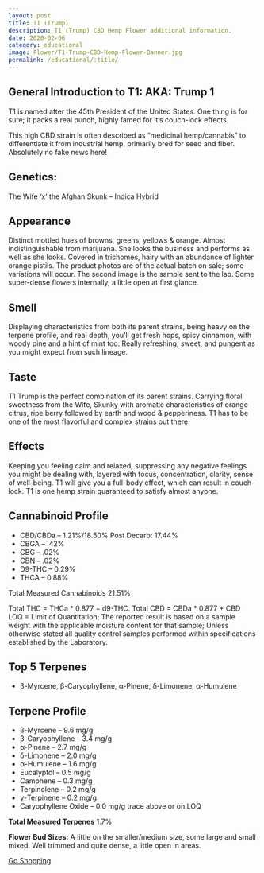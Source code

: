 ```yaml
---
layout: post
title: T1 (Trump)
description: T1 (Trump) CBD Hemp Flower additional information.
date: 2020-02-06
category: educational
image: Flower/T1-Trump-CBD-Hemp-Flower-Banner.jpg
permalink: /educational/:title/
---
```


<h2>General Introduction to T1: AKA: Trump 1</h2>
<p>T1 is named after the 45th President of the United States. One thing is for sure; it packs a real punch, highly famed for it’s couch-lock effects.<?p>

<p>This high CBD strain is often described as “medicinal hemp/cannabis” to differentiate it from industrial hemp, primarily bred for seed and fiber. Absolutely no fake news here!</p>

<h2>Genetics:</h2>

<p>The Wife ‘x’ the Afghan Skunk – Indica Hybrid</p>

<h2>Appearance</h2>
<p>Distinct mottled hues of browns, greens, yellows & orange. Almost indistinguishable from marijuana. She looks the business and performs as well as she looks. Covered in trichomes, hairy with an abundance of lighter orange pistils. The product photos are of the actual batch on sale; some variations will occur. The second image is the sample sent to the lab. Some super-dense flowers internally, a little open at first glance.</p>

<h2>Smell</h2>
<p>Displaying characteristics from both its parent strains, being heavy on the terpene profile, and real depth, you’ll get fresh hops, spicy cinnamon, with woody pine and a hint of mint too. Really refreshing, sweet, and pungent as you might expect from such lineage.</p>

<h2>Taste</h2>

<p>T1 Trump is the perfect combination of its parent strains. Carrying floral sweetness from the Wife, Skunky with aromatic characteristics of orange citrus, ripe berry followed by earth and wood & pepperiness. T1 has to be one of the most flavorful and complex strains out there.</p>

<h2>Effects</h2>

<p>Keeping you feeling calm and relaxed, suppressing any negative feelings you might be dealing with, layered with focus, concentration, clarity, sense of well-being. T1 will give you a full-body effect, which can result in couch-lock.  T1 is one hemp strain guaranteed to satisfy almost anyone.</p>

<h2>Cannabinoid Profile</h2>

<ul>
<li>CBD/CBDa – 1.21%/18.50% Post Decarb: 17.44%</li>
<li>CBGA – .42%</li>
<li>CBG – .02%</li>
<li>CBN – .02%</li>
<li>D9-THC – 0.29%</li>
<li>THCA – 0.88%</li>
</ul>

<p>Total Measured Cannabinoids 21.51%</p>

<p>Total THC = THCa * 0.877 + d9-THC. Total CBD = CBDa * 0.877 + CBD<br />
LOQ = Limit of Quantitation; The reported result is based on a sample weight with the applicable moisture content for that sample; Unless otherwise stated all quality control samples performed within specifications established by the Laboratory.</p>

<h2>Top 5 Terpenes</h2>
<ul>
<li>β-Myrcene, β-Caryophyllene, α-Pinene, δ-Limonene, α-Humulene</li>
</ul>

<h2>Terpene Profile</h2>
<ul>
<li>β-Myrcene – 9.6 mg/g</li>
<li>β-Caryophyllene – 3.4 mg/g</li>
<li>α-Pinene – 2.7 mg/g</li>
<li>δ-Limonene – 2.0 mg/g</li>
<li>α-Humulene – 1.6 mg/g</li>
<li>Eucalyptol – 0.5 mg/g</li>
<li>Camphene – 0.3 mg/g</li>
<li>Terpinolene – 0.2 mg/g</li>
<li>γ-Terpinene – 0.2 mg/g</li>
<li>Caryophyllene Oxide – 0.0 mg/g trace above or on LOQ</li>
</ul>

<p><strong>Total Measured Terpenes</strong> 1.7%</p>
<p><strong>Flower Bud Sizes:</strong> A little on the smaller/medium size, some large and small mixed. Well trimmed and quite dense, a little open in areas.</p>

<a href="{{site.url}}/store/health-wellness/flower/" class="btn btn-md btn-info">Go Shopping</a>
